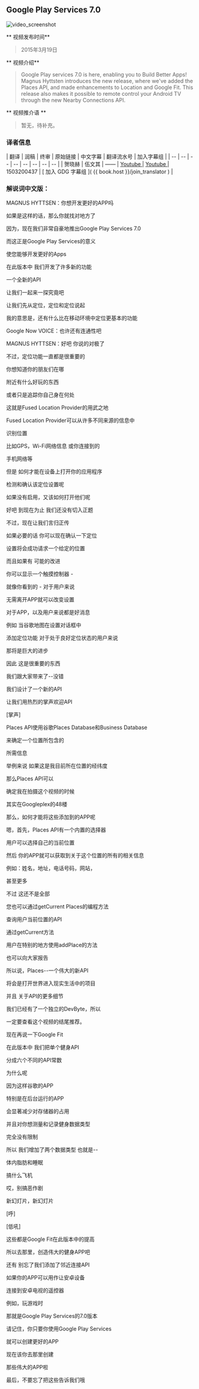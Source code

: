 
## Google Play Services 7.0

![video_screenshot](images/F0Kh_RnSM0w.jpg)

** 视频发布时间**
 
> 2015年3月19日

** 视频介绍**

> Google Play services 7.0 is here, enabling you to Build Better Apps! Magnus Hyttsten introduces the new release, where we've added the Places API, and made enhancements to Location and Google Fit. This release also makes it possible to remote control your Android TV through the new Nearby Connections API.

** 视频推介语 **

>  暂无，待补充。


### 译者信息

| 翻译 | 润稿 | 终审 | 原始链接 | 中文字幕 |  翻译流水号  |  加入字幕组  |
| -- | -- | -- | -- | -- |  -- | -- | -- |
| 贺晓赫 | 伍文其 | —— | [ Youtube ]( https://www.youtube.com/watch?v=F0Kh_RnSM0w )  |  [ Youtube ]( https://www.youtube.com/watch?v=uzGcJTM3dc4&list=PLvivLNHqjooz0jg-8ShYbWz4BERNNNR6Q&index=7 ) | 1503200437 | [ 加入 GDG 字幕组 ]( {{ book.host }}/join_translator )  |



### 解说词中文版：

MAGNUS HYTTSEN：你想开发更好的APP吗

如果是这样的话，那么你就找对地方了

因为，现在我们非常自豪地推出Google Play Services 7.0

而这正是Google Play Services的意义

使您能够开发更好的Apps

在此版本中 我们开发了许多新的功能

一个全新的API

让我们一起来一探究竟吧

让我们先从定位，定位和定位说起

我的意思是，还有什么比在移动环境中定位更基本的功能

Google Now VOICE：也许还有连通性吧

MAGNUS HYTTSEN：好吧 你说的对极了

不过，定位功能一直都是很重要的

你想知道你的朋友们在哪

附近有什么好玩的东西

或者只是追踪你自己身在何处

这就是Fused Location Provider的用武之地

Fused Location Provider可以从许多不同来源的信息中

识别位置

比如GPS，Wi-Fi网络信息 或你连接到的

手机网络等

但是 如何才能在设备上打开你的应用程序

检测和确认该定位设置呢

如果没有启用，又该如何打开他们呢

好吧 到现在为止 我们还没有切入正题

不过，现在让我们言归正传

如果必要的话 你可以现在确认一下定位

设置将会成功请求一个给定的位置

而且如果有 可能的改进

你可以显示一个触摸控制器 - 

就像你看到的 - 对于用户来说

无需离开APP就可以改变设置

对于APP，以及用户来说都是好消息

例如 当谷歌地图在设置对话框中

添加定位功能 对于处于良好定位状态的用户来说

那将是巨大的进步

因此 这是很重要的东西

我们跟大家带来了--没错

我们设计了一个新的API

让我们用热烈的掌声欢迎API

[掌声]

Places API使用谷歌Places Database和Business Database

来确定一个位置所包含的

所需信息

举例来说 如果这是我目前所在位置的经纬度

那么Places API可以

确定我在拍摄这个视频的时候

其实在Googleplex的48楼

那么，如何才能将这些添加到的APP呢

嗯，首先，Places API有一个内置的选择器

用户可以选择自己的当前位置

然后 你的APP就可以获取到关于这个位置的所有的相关信息

例如：姓名，地址，电话号码，网站，

甚至更多

不过 这还不是全部

您也可以通过getCurrent Places的编程方法

查询用户当前位置的API

通过getCurrent方法

用户在特别的地方使用addPlace的方法

也可以向大家报告

所以说，Places--一个伟大的新API

将会是打开世界进入现实生活中的项目

并且 关于API的更多细节

我们已经有了一个独立的DevByte，所以

一定要查看这个视频的结尾推荐。

现在再说一下Google Fit

在此版本中 我们把单个健身API

分成六个不同的API常数

为什么呢

因为这样谷歌的APP

特别是在后台运行的APP

会显著减少对存储器的占用

并且对你想测量和记录健身数据类型

完全没有限制

所以 我们增加了两个数据类型 也就是--

体内脂肪和睡眠

搞什么飞机

哎，别搞恶作剧

新幻灯片，新幻灯片

[呼]

[低吼]

这些都是Google Fit在此版本中的提高

所以去那里，创造伟大的健身APP吧

还有 别忘了我们添加了邻近连接API


如果你的APP可以用作让安卓设备

连接到安卓电视的遥控器

例如，玩游戏时

那就是Google Play Services的7.0版本

请记住，你只要你使用Google Play Services

就可以创建更好的APP

现在该你去那里创建

那些伟大的APP啦

最后，不要忘了把这些告诉我们哦




